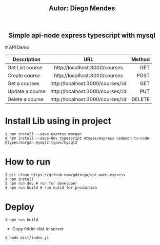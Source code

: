 <br />
<p align="center">
  <h2 align="center">Autor: Diego Mendes</h2>
</p>
<br />
<p align="center">
  <h2 align="center">Simple api-node express typescript with mysql</h2>
</p>
# API Demo

| Description        |    URL        | Method  |
| ------------- |:-------------:| -----:|
|  Get List course     | http://localhost:3000/courses | GET |
| Create course      | http://localhost:3000/courses      |   POST |
| Get a courses | http://localhost:3000/courses/:id      |    GET |
| Update a course | http://localhost:3000/courses/:id      |    PUT |
| Delete a course | http://localhost:3000/courses/:id      |    DELETE |


# Install Lib using in project
```
$ npm install --save express morgan
$ npm install --save-dev typescript @types/express nodemon ts-node @types/morgan mysql2 types/mysql2
```

# How to run 
```
$ git clone https://github.com/gddiego/api-node-express
$ npm install
$ npm run dev # run for developer
$ npm run build # run build for production
```

# Deploy 
```
$ npm run build
```
- Copy folder dist to server
```
$ node dist/index.js
```

